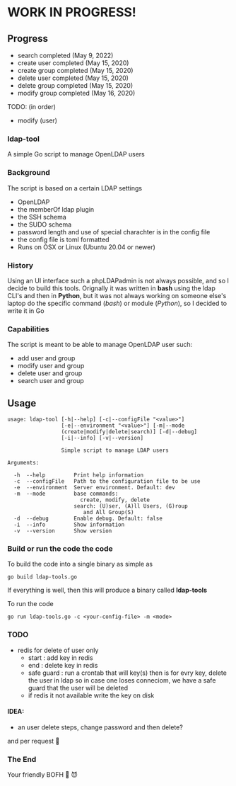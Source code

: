 # WORK IN PROGRESS!

## Progress
- search completed (May 9, 2022)
- create user completed (May 15, 2020)
- create group completed (May 15, 2020)
- delete user completed (May 15, 2020)
- delete group completed (May 15, 2020)
- modify group completed (May 16, 2020)

TODO: (in order)
- modify (user)

### ldap-tool
A simple Go script to manage OpenLDAP users

### Background
The script is based on a certain LDAP settings
- OpenLDAP
- the memberOf ldap plugin
- the SSH schema
- the SUDO schema
- password length and use of special charachter is in the config file
- the config file is toml formatted
- Runs on OSX or Linux (Ubuntu 20.04 or newer)

### History
Using an UI interface such a phpLDAPadmin is not always possible, and so I decide 
to build this tools. Orignally it was written in **bash** using the ldap CLI's and then
in **Python**, but it was not always working on someone else's laptop do the specific command
(*bash*) or module (*Python*), so I decided to write it in Go

### Capabilities
The script is meant to be able to manage OpenLDAP user such:
- add user and group
- modify user and group
- delete user and group
- search user and group

## Usage
```
usage: ldap-tool [-h|--help] [-c|--configFile "<value>"]
                 [-e|--environment "<value>"] [-m|--mode
                 (create|modify|delete|search)] [-d|--debug]
                 [-i|--info] [-v|--version]

                 Simple script to manage LDAP users

Arguments:

  -h  --help         Print help information
  -c  --configFile   Path to the configuration file to be use
  -e  --environment  Server environment. Default: dev
  -m  --mode         base commands:
                       create, modify, delete
                     search: (U)ser, (A)ll Users, (G)roup
                        and All Group(S)
  -d  --debug        Enable debug. Default: false
  -i  --info         Show information
  -v  --version      Show version
```

### Build or run the code the code
To build the code into a single binary as simple as
```
go build ldap-tools.go
```
If everything is well, then this will produce a binary called **ldap-tools** 

To run the code
```
go run ldap-tools.go -c <your-config-file> -m <mode>
```

### TODO
 - redis for delete of user only
	- start : add key in redis
	- end   : delete key in redis
	- safe guard : run a crontab that will key(s)
		then is for evry key, delete the user in ldap
		so in case one loses conneciom, we have a safe guard
		that the user will be deleted
	- if redis it not available write the key on disk

#### IDEA:
 - an user delete steps, change password and then delete?

 and per request 👻

### The End
Your friendly BOFH 🦄 😈          
